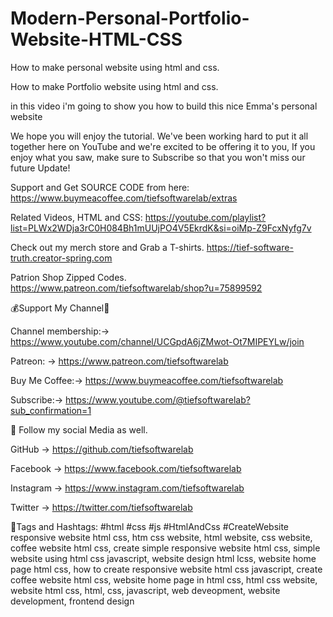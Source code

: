 # Modern-Personal-Portfolio-Website-HTML-CSS
How to make personal website using html and css.  

How to make Portfolio website using html and css.

in this video i'm going to show you how to build this nice Emma's personal website

We hope you will enjoy the tutorial. We've been working hard to put it all together here on YouTube and we're excited to be offering it to you, If you enjoy what you saw, make sure to Subscribe so that you won't miss our future Update!

Support and Get SOURCE CODE from here:
https://www.buymeacoffee.com/tiefsoftwarelab/extras

Related Videos, HTML and CSS:
 https://youtube.com/playlist?list=PLWx2WDja3rC0H084Bh1mUUjPO4V5EkrdK&si=oiMp-Z9FcxNyfg7v

Check out my merch store and Grab a T-shirts.
https://tief-software-truth.creator-spring.com

Patrion Shop Zipped Codes.
https://www.patreon.com/tiefsoftwarelab/shop?u=75899592

💰Support My Channel🔔

Channel membership:→ https://www.youtube.com/channel/UCGpdA6jZMwot-Ot7MIPEYLw/join

 Patreon: → https://www.patreon.com/tiefsoftwarelab

Buy Me Coffee:→ https://www.buymeacoffee.com/tiefsoftwarelab

Subscribe:→ https://www.youtube.com/@tiefsoftwarelab?sub_confirmation=1

🎁 Follow my social Media as well.

GitHub → https://github.com/tiefsoftwarelab

Facebook → https://www.facebook.com/tiefsoftwarelab

Instagram → https://www.instagram.com/tiefsoftwarelab

Twitter → https://twitter.com/tiefsoftwarelab

🎯Tags and Hashtags:
#html #css #js #HtmlAndCss #CreateWebsite responsive website html css, htm css website, html website, css website, coffee website html css, create simple responsive website html css, simple website using html css javascript, website design html lcss, website home page html css, how to create responsive website html css javascript, create coffee website html css, website home page in html css, html css website, website html css, html, css, javascript, web deveopment, website development, frontend design
